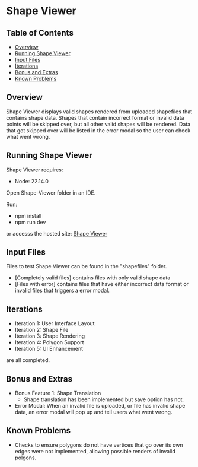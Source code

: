 # Shape Viewer

## Table of Contents

- [Overview](#overview)
- [Running Shape Viewer](#running-shape-viewer)
- [Input Files](#input-files)
- [Iterations](#iterations)
- [Bonus and Extras](#bonus-and-extras)
- [Known Problems](#known-problems)

## Overview

Shape Viewer displays valid shapes rendered from uploaded shapefiles that contains shape data.
Shapes that contain incorrect format or invalid data points will be skipped over, but all other valid shapes will be rendered. Data that got skipped over will be listed in the error modal so the user can check what went wrong.

## Running Shape Viewer
Shape Viewer requires: 
 - Node: 22.14.0

Open Shape-Viewer folder in an IDE.

 Run:
  - npm install
  - npm run dev

 or accesss the hosted site: [Shape Viewer](https://cmsalmon.github.io/shape-viewer/) 

## Input Files
Files to test Shape Viewer can be found in the "shapefiles" folder.
 - [Completely valid files] contains files with only valid shape data
 - [Files with error] contains files that have either incorrect data format or invalid files that triggers a error modal.

## Iterations
 - Iteration 1: User Interface Layout
 - Iteration 2: Shape File
 - Iteration 3: Shape Rendering
 - Iteration 4: Polygon Support
 - Iteration 5: UI Enhancement

 are all completed.

## Bonus and Extras
 - Bonus Feature 1: Shape Translation
    - Shape translation has been implemented but save option has not.
 - Error Modal: When an invalid file is uploaded, or file has invalid shape data, an error modal will pop up and tell users what went wrong.

## Known Problems
 - Checks to ensure polygons do not have vertices that go over its own edges were not implemented, allowing possible renders of invalid polgons.
 